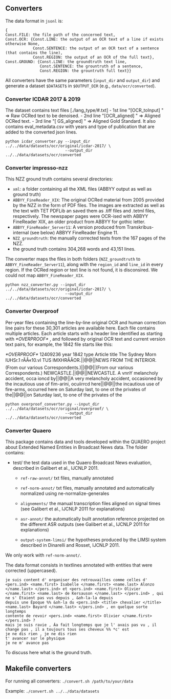 ## 

## Converters

The data format in `jsonl` is:
```
{
Const.FILE: the file path of the concerned text,
Const.OCR: {Const.LINE: the output of an OCR text of a line if exists otherwise None,
            Const.SENTENCE: the output of an OCR text of a sentence (that contains the line),
            Const.REGION: the output of an OCR of the full text},
Const.GROUND: {Const.LINE: the groundtruth text line,
               Const.SENTENCE: the grountruth of a sentence,
               Const.REGION: the grountruth full text}}

```

All converters have the same parameters (`input_dir` and `output_dir`) and generate a dataset `$DATASET$` in `$OUTPUT_DIR` (e.g., `data/ocr/converted`).

### Converter ICDAR 2017 & 2019
The dataset contains text files [./lang_type/#.txt]
	- 1st line "[OCR_toInput] " => Raw OCRed text to be denoised.
	- 2nd line "[OCR_aligned] " => Aligned OCRed text.
	- 3rd line "[ GS_aligned] " => Aligned Gold Standard.
It also contains eval_metadata.csv with years and type of publication that are added to the converted json lines.
```
python icdar_converter.py --input_dir ../../data/datasets/ocr/original/icdar-2017/ \
                          --output_dir ../../data/datasets/ocr/converted
```

### Converter impresso-nzz
This NZZ ground truth contains several directories:
   - `xml`: a folder containing all the XML files (ABBYY output as well as ground truth)
   - `ABBYY_FineReader_XIX`: The original OCRed material from 2005 provided by the NZZ in the form of PDF files. The images are extracted as well as the text with TET PDFLib an saved them as .tiff files and .tetml files, respectively. The newspaper pages were OCR-ised with ABBYY FineReader XIX, an older product from ABBYY for gothic letter. 
   - `ABBYY_FineReader_Server11`: A version produced from Transkribus-internal (see below) ABBYY FineReader Engine 11.
   - `NZZ_groundtruth`: the manually corrected texts from the 167 pages of the NZZ.
   - the ground truth contains 304,268 words and 43,151 lines.
    
The converter maps the files in both folders (`NZZ_groundtruth` to `ABBYY_FineReader_Server11`), along with the `region_id` and `line_id` in every region. If the OCRed region or text line is not found, it is disconsired. We could not map `ABBYY_FineReader_XIX`.

```
python nzz_converter.py --input_dir ../../data/datasets/ocr/original/icdar-2017/ \
                          --output_dir ../../data/datasets/ocr/converted
```

### Converter Overproof
Per-year files containing the line-by-line original OCR and human correction line pairs for these 30,301 articles are available here. Each file contains multiple articles. Each article starts with a header line identified as starting with *$*OVERPROOF*$* , and followed by original OCR text and current version text pairs, for example, the 1842 file starts like this:

*$*OVERPROOF*$* 12409236 year 1842 type Article title The Sydney Morn
lUHSr.1 rÃÂ«10.vl TUS IMXHRÃÂOR.||@@||NEWS FROM THE INTERIOR.
(From our various Correspondents.)||@@||(From our various Correspondents.)
NEWCASTLE.||@@||NEWCASTLE.
A vnnY melancholy accident, occa ioncd by||@@||A very melancholy accident, occasioned by
the incautious use of fim-arini, ocuiirrcd here||@@||the incautious use of fire-arms, occurred here
on Saturday last, to one ot the privates of the||@@||on Saturday last, to one of the privates of the

```
python overproof_converter.py --input_dir ../../data/datasets/ocr/original/overproof/ \
                          --output_dir ../../data/datasets/ocr/converted
```

### Converter Quaero
This package contains data and tools developed within the QUAERO project about Extended Named Entities in Broadcast News data. The folder contains:

- test/ the test data used in the Quaero Broadcast News evaluation,
  described in Galibert et al., IJCNLP 2011.

  - `ref-raw-annot/` txt files, manually annotated

  - `ref-norm-annot/` txt files, manually annotated and automatically
    normalized using ne-normalize-generales

  - `alignements/` the manual transcription files aligned on signal
    times (see Galibert et al., IJCNLP 2011 for explanations)

  - `asr-annot/` the automatically built annotation reference projected
    on the different ASR outputs (see Galibert et al., IJCNLP 2011 for
    explanations)

  - `output-system-limsi/` the hypotheses produced by the LIMSI system
    described in Dinarelli and Rosset, IJCNLP 2011.
    
 We only work with `ref-norm-annot/`. 
 
 The data format consists in textlines annotated with entities that were corrected (uppercased).
 ```
je suis content d' organiser des retrouvailles comme celles d' <pers.ind> <name.first> Isabelle </name.first> <name.last> Alonzo </name.last> </pers.ind> et <pers.ind> <name.first> Olivier </name.first> <name.last> de Kersauson </name.last> </pers.ind> , qui ne s' Ètaient pas vus depuis , &oh-la-la depuis
depuis une Èpoque %% &oh-la du <pers.ind> <title> chevalier </title> <name.last> Bayard </name.last> </pers.ind> , en quelque sorte
longtemps
contente de revoir <pers.ind> <name.first> Olivier </name.first> </pers.ind> ?
mais je suis ravie , Áa fait longtemps que je l' avais pas vu , il change pas , il a toujours tous ses cheveux %% *c' est
je ne dis rien , je ne dis rien
t' avancer sur le physique
je ne m' avance pas
```

To discuss here what is the ground truth.

## Makefile converters

For running all converters:
`./convert.sh /path/to/your/data`

Example:
`./convert.sh ../../data/datasets`
